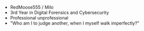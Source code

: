 - RedMoose555 / Milo
- 3rd Year in Digital Forensics and Cybersecurity
- Professional unprofessional
- "Who am I to judge another, when I myself walk imperfectly?"

<!---
RedMoose555/RedMoose555 is a ✨ special ✨ repository because its `README.md` (this file) appears on your GitHub profile.
You can click the Preview link to take a look at your changes.
--->
